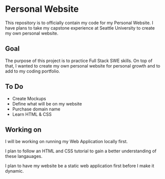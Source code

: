 # Personal Website

This repository is to officially contain my code for my Personal Website. I have plans to take my capstone experience at Seattle University to create my own personal website.

## Goal

The purpose of this project is to practice Full Stack SWE skills. On top of that, I wanted to create my own personal website for personal growth and to add to my coding portfolio.

## To Do
- Create Mockups
- Define what will be on my website
- Purchase domain name
- Learn HTML & CSS

## Working on

I will be working on running my Web Application locally first. 

I plan to follow an HTML and CSS tutorial to gain a better understanding of these langauages. 

I plan to have my website be a static web application first before I make it dynamic.